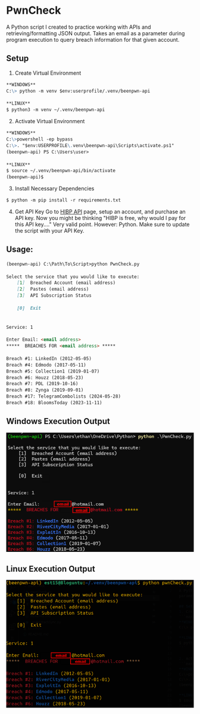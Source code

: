 # PwnCheck
A Python script I created to practice working with APIs and retrieving/formatting JSON output. Takes an email as a parameter during program execution to query breach information for that given account. 

## Setup
1. Create Virtual Environment
```markdown
**WINDOWS** 
C:\> python -m venv $env:userprofile/.venv/beenpwn-api

**LINUX**
$ python3 -m venv ~/.venv/beenpwn-api
```

2. Activate Virtual Environment
```markdown
**WINDOWS** 
C:\>powershell -ep bypass 
C:\>. "$env:USERPROFILE\.venv\beenpwn-api\Scripts\activate.ps1"
(beenpwn-api) PS C:\Users\user>

**LINUX**
$ source ~/.venv/beenpwn-api/bin/activate
(beenpwn-api)$
```

3. Install Necessary Dependencies 
```markdown 
$ python -m pip install -r requirements.txt
```
4. Get API Key
Go to [HIBP API](https://haveibeenpwned.com/API/Key) page, setup an account, and purchase an API key. Now you might be thinking "HIBP is free, why would I pay for this API key...." Very valid point. However: Python. Make sure to update the script with your API Key. 

## Usage:
```markdown
(beenpwn-api) C:\Path\To\Script>python PwnCheck.py

Select the service that you would like to execute:
    [1]  Breached Account (email address)
    [2]  Pastes (email address)
    [3]  API Subscription Status

    [0]  Exit


Service: 1

Enter Email: <email address>
*****  BREACHES FOR <email address> *****

Breach #1: LinkedIn (2012-05-05)
Breach #4: Edmodo (2017-05-11)
Breach #5: Collection1 (2019-01-07)
Breach #6: Houzz (2018-05-23)
Breach #7: PDL (2019-10-16)
Breach #8: Zynga (2019-09-01)
Breach #17: TelegramCombolists (2024-05-28)
Breach #18: BloomsToday (2023-11-11)
```

## Windows Execution Output
![pwnCheck Windows](./assets/pwnCheck/Windows%20Execution.png)

## Linux Execution Output
![pwnCheck Linux](./assets/pwnCheck/Linux%20Execution.png)